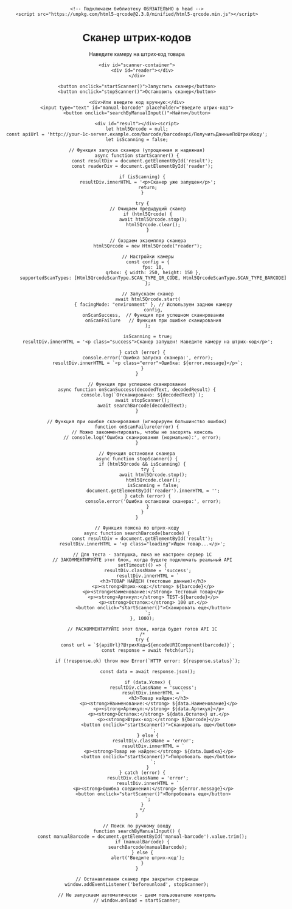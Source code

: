 <!DOCTYPE html>
<html lang="ru">
<head>
    <meta charset="UTF-8">
    <meta name="viewport" content="width=device-width, initial-scale=1.0">
    <title>Сканер штрих-кодов 1С</title>
    <style>
        /* Ваши стили остаются без изменений */
        body {
            font-family: sans-serif;
            max-width: 800px;
            margin: 0 auto;
            padding: 20px;
            text-align: center;
        }
        #scanner-container {
            width: 100%;
            max-width: 500px;
            margin: 20px auto;
            position: relative;
        }
        #reader {
            width: 100%;
            height: 300px;
            border: 1px solid #ccc;
        }
        button {
            padding: 10px 20px;
            font-size: 16px;
            margin: 10px;
            cursor: pointer;
        }
        #result {
            margin-top: 20px;
            padding: 15px;
            border-radius: 5px;
            text-align: left;
        }
        .success {
            background-color: #d4edda;
            border: 1px solid #c3e6cb;
            color: #155724;
        }
        .error {
            background-color: #f8d7da;
            border: 1px solid #f5c6cb;
            color: #721c24;
        }
        .loading {
            color: #856404;
        }
    </style>
    
    <!-- Подключаем библиотеку ОБЯЗАТЕЛЬНО в head -->
    <script src="https://unpkg.com/html5-qrcode@2.3.8/minified/html5-qrcode.min.js"></script>
</head>
<body>
    <h1>Сканер штрих-кодов</h1>
    <p>Наведите камеру на штрих-код товара</p>

    <div id="scanner-container">
        <div id="reader"></div>
    </div>

    <button onclick="startScanner()">Запустить сканер</button>
    <button onclick="stopScanner()">Остановить сканер</button>

    <div>Или введите код вручную:</div>
    <input type="text" id="manual-barcode" placeholder="Введите штрих-код">
    <button onclick="searchByManualInput()">Найти</button>

    <div id="result"></div><script>
    let html5Qrcode = null;
    const apiUrl = 'http://your-1c-server.example.com/barcode/barcodeapi/ПолучитьДанныеПоШтрихКоду';
    let isScanning = false;

    // Функция запуска сканера (упрощенная и надежная)
    async function startScanner() {
        const resultDiv = document.getElementById('result');
        const readerDiv = document.getElementById('reader');
        
        if (isScanning) {
            resultDiv.innerHTML = '<p>Сканер уже запущен</p>';
            return;
        }

        try {
            // Очищаем предыдущий сканер
            if (html5Qrcode) {
                await html5Qrcode.stop();
                html5Qrcode.clear();
            }

            // Создаем экземпляр сканера
            html5Qrcode = new Html5Qrcode("reader");
            
            // Настройки камеры
            const config = {
                fps: 10,
                qrbox: { width: 250, height: 150 },
                supportedScanTypes: [Html5QrcodeScanType.SCAN_TYPE_QR_CODE, Html5QrcodeScanType.SCAN_TYPE_BARCODE]
            };

            // Запускаем сканер
            await html5Qrcode.start(
                { facingMode: "environment" }, // Используем заднюю камеру
                config,
                onScanSuccess,  // Функция при успешном сканировании
                onScanFailure   // Функция при ошибке сканирования
            );

            isScanning = true;
            resultDiv.innerHTML = '<p class="success">Сканер запущен! Наведите камеру на штрих-код</p>';

        } catch (error) {
            console.error('Ошибка запуска сканера:', error);
            resultDiv.innerHTML = `<p class="error">Ошибка: ${error.message}</p>`;
        }
    }

    // Функция при успешном сканировании
    async function onScanSuccess(decodedText, decodedResult) {
        console.log(`Отсканировано: ${decodedText}`);
        await stopScanner();
        await searchBarcode(decodedText);
    }

    // Функция при ошибке сканирования (игнорируем большинство ошибок)
    function onScanFailure(error) {
        // Можно закомментировать, чтобы не засорять консоль
        // console.log('Ошибка сканирования (нормально):', error);
    }

    // Функция остановки сканера
    async function stopScanner() {
        if (html5Qrcode && isScanning) {
            try {
                await html5Qrcode.stop();
                html5Qrcode.clear();
                isScanning = false;
                document.getElementById('reader').innerHTML = '';
            } catch (error) {
                console.error('Ошибка остановки сканера:', error);
            }
        }
    }

    // Функция поиска по штрих-коду
    async function searchBarcode(barcode) {
        const resultDiv = document.getElementById('result');
        resultDiv.innerHTML = '<p class="loading">Ищем товар...</p>';

        // Для теста - заглушка, пока не настроен сервер 1С
        // ЗАКОММЕНТИРУЙТЕ этот блок, когда будете подключать реальный API
        setTimeout(() => {
            resultDiv.className = 'success';
            resultDiv.innerHTML = `
                <h3>ТОВАР НАЙДЕН (тестовые данные)</h3>
                <p><strong>Штрих-код:</strong> ${barcode}</p>
                <p><strong>Наименование:</strong> Тестовый товар</p>
                <p><strong>Артикул:</strong> TEST-${barcode}</p>
                <p><strong>Остаток:</strong> 100 шт.</p>
                <button onclick="startScanner()">Сканировать еще</button>
            `;
        }, 1000);

        // РАСКОММЕНТИРУЙТЕ этот блок, когда будет готов API 1С
        /*
        try {
            const url = `${apiUrl}?ШтрихКод=${encodeURIComponent(barcode)}`;
            const response = await fetch(url);
            
            if (!response.ok) throw new Error(`HTTP error: ${response.status}`);
            
            const data = await response.json();
            
            if (data.Успех) {
                resultDiv.className = 'success';
                resultDiv.innerHTML = `
                    <h3>Товар найден:</h3>
                    <p><strong>Наименование:</strong> ${data.Наименование}</p>
                    <p><strong>Артикул:</strong> ${data.Артикул}</p>
                    <p><strong>Остаток:</strong> ${data.Остаток} шт.</p>
                    <p><strong>Штрих-код:</strong> ${barcode}</p>
                    <button onclick="startScanner()">Сканировать еще</button>
                `;
            } else {
                resultDiv.className = 'error';
                resultDiv.innerHTML = `
                    <p><strong>Товар не найден:</strong> ${data.Ошибка}</p>
                    <button onclick="startScanner()">Попробовать еще</button>
                `;
            }
        } catch (error) {
            resultDiv.className = 'error';
            resultDiv.innerHTML = `
                <p><strong>Ошибка соединения:</strong> ${error.message}</p>
                <button onclick="startScanner()">Попробовать еще</button>
            `;
        }
        */
    }

    // Поиск по ручному вводу
    function searchByManualInput() {
        const manualBarcode = document.getElementById('manual-barcode').value.trim();
        if (manualBarcode) {
            searchBarcode(manualBarcode);
        } else {
            alert('Введите штрих-код');
        }
    }

    // Останавливаем сканер при закрытии страницы
    window.addEventListener('beforeunload', stopScanner);
    
    // Не запускаем автоматически - даем пользователю контроль
    // window.onload = startScanner;
</script>
</body>
</html>

